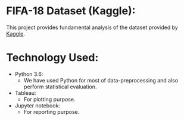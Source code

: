 # FIFA-18 Dataset (Kaggle):

This project provides fundamental analysis of the dataset provided by [Kaggle].
# Technology Used:
  - Python 3.6:
    - We have used Python for most of data-preprocessing and also perform statistical evaluation.
  - Tableau:
    - For plotting purpose.
  - Jupyter notebook:
    - For reporting purpose. 


[//]: #
[Kaggle]: <https://www.kaggle.com/thec03u5/fifa-18-demo-player-dataset>
